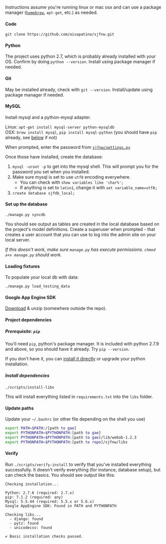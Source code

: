 Instructions assume you're running linux or mac osx and can use a package manager ([`homebrew`](http://brew.sh/), `apt-get`, etc.) as needed.

#### Code

`git clone https://github.com/aisapatino/sjfnw.git`

#### Python

The project uses python 2.7, which is probably already installed with your OS. Confirm by doing `python --version`. Install using package manager if needed.

#### Git

May be installed already, check with `git --version`. Install/update using package manager if needed.

#### MySQL

Install mysql and a python-mysql adapter.

Linux: `apt-get install mysql-server python-mysqldb`  
OSX: `brew install mysql`, `pip install mysql-python` (you should have `pip` already, see [below](#prerequisite-pip) if not)

When prompted, enter the password from [`sjfnw/settings.py`](https://github.com/aisapatino/sjfnw/blob/master/sjfnw/settings.py#L43)

Once those have installed, create the database:

1. `mysql -uroot -p` to get into the mysql shell. This will prompt you for the password you set when you installed.
2. Make sure mysql is set to use `utf8` encoding everywhere.
    - You can check with `show variables like 'char%';`
    - If anything is set to `latin1`, change it with `set variable_name=utf8;`
3. `create database sjfdb_local;`

#### Set up the database

`./manage.py syncdb`

You should see output as tables are created in the local database based on the project's model definitions.
Create a superuser when prompted - that creates a user account that you can use to log into the admin site on your local server.

_If this doesn't work, make sure `manage.py` has execute permissions. `chmod a+x manage.py` should work._

#### Loading fixtures

To populate your local db with data:

`./manage.py load_testing_data`

#### Google App Engine SDK

[Download](https://cloud.google.com/appengine/downloads#Google_App_Engine_SDK_for_Python) & unzip (somewhere outside the repo).

#### Project dependencies

##### Prerequisite: `pip`

You'll need `pip`, python's package manager. It is included with python 2.7.9 and above, so you should have it already. Try `pip --version`.

If you don't have it, you can [install it directly](https://pip.pypa.io/en/stable/installing.html) or upgrade your python installation.

##### Install dependencies

`./scripts/install-libs`

This will install everything listed in `requirements.txt` into the `libs` folder.

#### Update paths

Update your `~/.bashrc` (or other file depending on the shell you use)

```sh
export PATH=$PATH:/[path to gae]
export PYTHONPATH=$PYTHONPATH:[path to gae]
export PYTHONPATH=$PYTHONPATH:[path to gae]/lib/webob-1.2.3
export PYTHONPATH=$PYTHONPATH:[path to repo]/sjfnw/libs
```

#### Verify

Run `./scripts/verify-install` to verify that you've installed everything successfully. It doesn't verify everything (for instance, database setup), but can check the basics. You should see output like this:

```
Checking installation...

Python: 2.7.6 (required: 2.7.x)
pip: 7.1.2 (required: any)
Mysql: 5.5.44 (required: 5.5.x or 5.6.x)
Google AppEngine SDK: Found in PATH and PYTHONPATH

Checking libs...
  - django: found
  - pytz: found
  - unicodecsv: found

✔ Basic installation checks passed.
```
